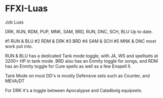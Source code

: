 # FFXI-Luas
Job Luas

DRK, RUN, RDM, PUP, MNK, SAM, BRD, RUN, DNC, SCH, BLU Up to date.

#1 RUN & BLU #2 RDM & DRK #3 BRD #4 SAM & SCH #5 MNK & DNC most work put into.

RUN & BLU has a dedicated Tank mode toggle, with JA, WS and spellsets at 3200+ HP in tank mode.
BRD also has an Enmity toggle for songs, and RDM has an Enmity toggle for Cure spells as well as a few Enspell II.

Tank Mode on most DD's is mostly Defensive sets such as Counter, and MEVA/DT

For DRK it's a toggle between Apocalypse and Caladbolg equipsets.
